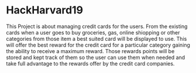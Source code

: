 # HackHarvard19

This Project is about managing credit cards for the users. From the existing cards when a user goes to buy groceries, 
gas, online shiopping or other categories from those item a best suited card will be displayed to use. This will offer the best reward for the credit card for a particular category gaining the ability to receive a maximum reward. Those rewards points will be stored and kept track of them so the user can use them when needed and take full advantage to the rewards offer by the credit card companies.  
